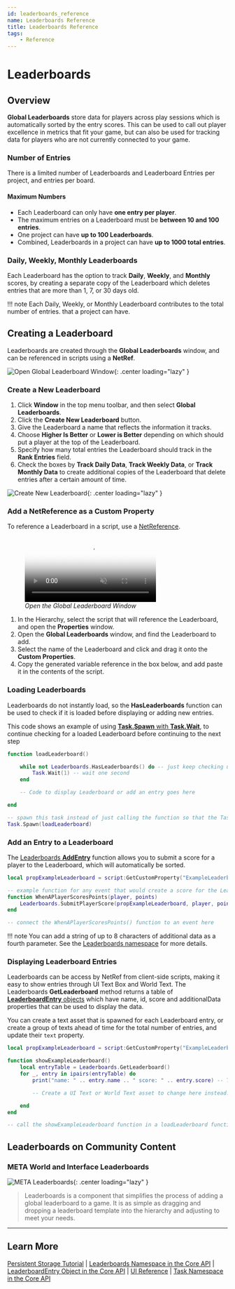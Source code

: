 ```yaml
---
id: leaderboards_reference
name: Leaderboards Reference
title: Leaderboards Reference
tags:
    - Reference
---
```


# Leaderboards

## Overview

**Global Leaderboards** store data for players across play sessions which is automatically sorted by the entry scores. This can be used to call out player excellence in metrics that fit your game, but can also be used for tracking data for players who are not currently connected to your game.

### Number of Entries

There is a limited number of Leaderboards and Leaderboard Entries per project, and entries per board.

#### Maximum Numbers

- Each Leaderboard can only have **one entry per player**.
- The maximum entries on a Leaderboard must be **between 10 and 100 entries**.
- One project can have **up to 100 Leaderboards**.
- Combined, Leaderboards in a project can have **up to 1000 total entries**.

### Daily, Weekly, Monthly Leaderboards

Each Leaderboard has the option to track **Daily**, **Weekly**, and **Monthly** scores, by creating a separate copy of the Leaderboard which deletes entries that are more than 1, 7, or 30 days old.

!!! note
    Each Daily, Weekly, or Monthly Leaderboard contributes to the total number of entries. that a project can have.

## Creating a Leaderboard

Leaderboards are created through the **Global Leaderboards** window, and can be referenced in scripts using a **NetRef**.

![Open Global Leaderboard Window](../img/Leaderboards/Leaderboards_OpenWindow.png){: .center loading="lazy" }

### Create a New Leaderboard

1. Click **Window** in the top menu toolbar, and then select **Global Leaderboards**.
2. Click the **Create New Leaderboard** button.
3. Give the Leaderboard a name that reflects the information it tracks.
4. Choose **Higher Is Better** or **Lower is Better** depending on which should put a player at the top of the Leaderboard.
5. Specify how many total entries the Leaderboard should track in the **Rank Entries** field.
6. Check the boxes by **Track Daily Data**, **Track Weekly Data**, or **Track Monthly Data** to create additional copies of the Leaderboard that delete entries after a certain amount of time.

![Create New Leaderboard](../img/Leaderboards/Leaderboards_CreateNew.png){: .center loading="lazy" }

### Add a NetReference as a Custom Property

To reference a Leaderboard in a script, use a [NetReference](netreference.md).

<div class="figure-block">
    <figure>
        <video style="height: auto" autoplay loop muted playsinline poster="/img/EditorManual/Abilities/Gem.png">
            <source src="/img/Leaderboards/Leaderboards_AddNetRef.webm" type="video/webm" alt="Open the Global Leaderboard Window"/>
            <source src="/img/Leaderboards/Leaderboards_AddNetRef.mp4" type="video/mp4" alt="Open the Global Leaderboard Window"/>
        </video>
        <figcaption><em>Open the Global Leaderboard Window</em></figcaption>
    </figure>
</div>

1. In the Hierarchy, select the script that will reference the Leaderboard, and open the **Properties** window.
2. Open the **Global Leaderboards** window, and find the Leaderboard to add.
3. Select the name of the Leaderboard and click and drag it onto the **Custom Properties**.
4. Copy the generated variable reference in the box below, and add paste it in the contents of the script.

### Loading Leaderboards

Leaderboards do not instantly load, so the **HasLeaderboards** function can be used to check if it is loaded before displaying or adding new entries.

This code shows an example of using [**Task.Spawn** with **Task.Wait**](task.md), to continue checking for a loaded Leaderboard before continuing to the next step

```lua
function loadLeaderboard()

    while not Leaderboards.HasLeaderboards() do -- just keep checking until this until the Leaderboards are loaded
        Task.Wait(1) -- wait one second
    end

    -- Code to display Leaderboard or add an entry goes here

end

-- spawn this task instead of just calling the function so that the Task.Wait doesn't make anything else wait.
Task.Spawn(loadLeaderboard)
```

### Add an Entry to a Leaderboard

The [Leaderboards **AddEntry**](../api/leaderboards.md) function allows you to submit a score for a player to the Leaderboard, which will automatically be sorted.

```lua
local propExampleLeaderboard = script:GetCustomProperty("ExampleLeaderboard") -- NetRef for the Leaderboard

-- example function for any event that would create a score for the Leaderboard
function WhenAPlayerScoresPoints(player, points)
    Leaderboards.SubmitPlayerScore(propExampleLeaderboard, player, points)
end

-- connect the WhenAPlayerScoresPoints() function to an event here
```

!!! note
    You can add a string of up to 8 characters of additional data as a fourth parameter. See the [Leaderboards namespace](../api/leaderboards.md) for more details.

### Displaying Leaderboard Entries

Leaderboards can be access by NetRef from client-side scripts, making it easy to show entries through UI Text Box and World Text. The Leaderboards **GetLeaderboard** method returns a table of [**LeaderboardEntry** objects](leaderboardentry.md) which have name, id, score and additionalData properties that can be used to display the data.

You can create a text asset that is spawned for each Leaderboard entry, or create a group of texts ahead of time for the total number of entries, and update their `text` property.

```lua
local propExampleLeaderboard = script:GetCustomProperty("ExampleLeaderboard") -- NetRef for the Leaderboard

function showExampleLeaderboard()
    local entryTable = Leaderboards.GetLeaderboard()
    for _, entry in ipairs(entryTable) do
        print("name: " .. entry.name .. " score: " .. entry.score) -- This will only print to Event Log

        -- Create a UI Text or World Text asset to change here instead.

    end
end

-- call the showExampleLeaderboard function in a loadLeaderboard function like in the Loading Leaderboards example.
```

## Leaderboards on Community Content

### META World and Interface Leaderboards

![META Leaderboards](../img/Leaderboards/Leaderboards_MetaLeaderboards.png){: .center loading="lazy" }

> Leaderboards is a component that simplifies the process of adding a global leaderboard to a game. It is as simple as dragging and dropping a leaderboard template into the hierarchy and adjusting to meet your needs.

---

## Learn More

[Persistent Storage Tutorial](persistent_storage_tutorial.md) | [Leaderboards Namespace in the Core API](../api/leaderboards.md) | [LeaderboardEntry Object in the Core API](leaderboardentry.md) | [UI Reference](ui_reference.md) | [Task Namespace in the Core API](task.md)
